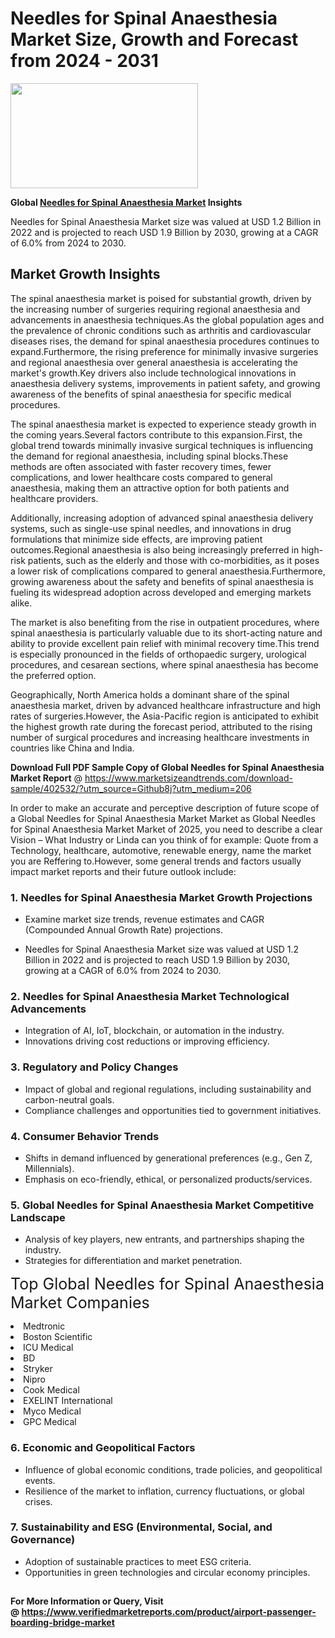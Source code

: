 <H1>Needles for Spinal Anaesthesia Market Size, Growth and Forecast from 2024 - 2031</H1><img class="aligncenter size-medium wp-image-584254" src="https://thirdeyenews.in/wp-content/uploads/2024/09/Global-Market-Research-300x168.jpeg" alt="" width="300" height="168" /><p><strong>Global&nbsp;<a href="https://www.marketsizeandtrends.com/download-sample/402532/?utm_source=Github8j?utm_medium=206">Needles for Spinal Anaesthesia Market</a> Insights</strong></p><p>Needles for Spinal Anaesthesia Market size was valued at USD 1.2 Billion in 2022 and is projected to reach USD 1.9 Billion by 2030, growing at a CAGR of 6.0% from 2024 to 2030.</p><p><h2>Market Growth Insights</h2> <p>The spinal anaesthesia market is poised for substantial growth, driven by the increasing number of surgeries requiring regional anaesthesia and advancements in anaesthesia techniques.As the global population ages and the prevalence of chronic conditions such as arthritis and cardiovascular diseases rises, the demand for spinal anaesthesia procedures continues to expand.Furthermore, the rising preference for minimally invasive surgeries and regional anaesthesia over general anaesthesia is accelerating the market's growth.Key drivers also include technological innovations in anaesthesia delivery systems, improvements in patient safety, and growing awareness of the benefits of spinal anaesthesia for specific medical procedures.</p> <p>The spinal anaesthesia market is expected to experience steady growth in the coming years.Several factors contribute to this expansion.First, the global trend towards minimally invasive surgical techniques is influencing the demand for regional anaesthesia, including spinal blocks.These methods are often associated with faster recovery times, fewer complications, and lower healthcare costs compared to general anaesthesia, making them an attractive option for both patients and healthcare providers.</p> <p>Additionally, increasing adoption of advanced spinal anaesthesia delivery systems, such as single-use spinal needles, and innovations in drug formulations that minimize side effects, are improving patient outcomes.Regional anaesthesia is also being increasingly preferred in high-risk patients, such as the elderly and those with co-morbidities, as it poses a lower risk of complications compared to general anaesthesia.Furthermore, growing awareness about the safety and benefits of spinal anaesthesia is fueling its widespread adoption across developed and emerging markets alike.</p> <p>The market is also benefiting from the rise in outpatient procedures, where spinal anaesthesia is particularly valuable due to its short-acting nature and ability to provide excellent pain relief with minimal recovery time.This trend is especially pronounced in the fields of orthopaedic surgery, urological procedures, and cesarean sections, where spinal anaesthesia has become the preferred option.</p> <p>Geographically, North America holds a dominant share of the spinal anaesthesia market, driven by advanced healthcare infrastructure and high rates of surgeries.However, the Asia-Pacific region is anticipated to exhibit the highest growth rate during the forecast period, attributed to the rising number of surgical procedures and increasing healthcare investments in countries like China and India.</p> <p><span class=""><strong>Download Full PDF Sample Copy of Global Needles for Spinal Anaesthesia Market Report</strong> @ <a href="https://www.marketsizeandtrends.com/download-sample/402532/?utm_source=Github8j?utm_medium=206" target="_blank">https://www.marketsizeandtrends.com/download-sample/402532/?utm_source=Github8j?utm_medium=206</a></span></p><p>In order to make an accurate and perceptive description of future scope of a Global&nbsp;Needles for Spinal Anaesthesia Market Market as Global&nbsp;Needles for Spinal Anaesthesia Market Market of 2025, you need to describe a clear Vision &ndash; What Industry or Linda can you think of for example: Quote from a Technology, healthcare, automotive, renewable energy, name the market you are Reffering to.However, some general trends and factors usually impact market reports and their future outlook include:</p><h3>1.&nbsp;<strong>Needles for Spinal Anaesthesia Market Growth Projections</strong></h3><ul><li>Examine market size trends, revenue estimates and CAGR (Compounded Annual Growth Rate) projections.</li><li><p>Needles for Spinal Anaesthesia Market size was valued at USD 1.2 Billion in 2022 and is projected to reach USD 1.9 Billion by 2030, growing at a CAGR of 6.0% from 2024 to 2030.</p></li></ul><h3>2.&nbsp;<strong>Needles for Spinal Anaesthesia Market Technological Advancements</strong></h3><ul><li>Integration of AI, IoT, blockchain, or automation in the industry.</li><li>Innovations driving cost reductions or improving efficiency.</li></ul><h3>3.&nbsp;<strong>Regulatory and Policy Changes</strong></h3><ul><li>Impact of global and regional regulations, including sustainability and carbon-neutral goals.</li><li>Compliance challenges and opportunities tied to government initiatives.</li></ul><h3>4.&nbsp;<strong>Consumer Behavior Trends</strong></h3><ul><li>Shifts in demand influenced by generational preferences (e.g., Gen Z, Millennials).</li><li>Emphasis on eco-friendly, ethical, or personalized products/services.</li></ul><h3>5.&nbsp;<strong>Global Needles for Spinal Anaesthesia Market Competitive Landscape</strong></h3><ul><li>Analysis of key players, new entrants, and partnerships shaping the industry.</li><li>Strategies for differentiation and market penetration.</li></ul><p data-pm-slice="1 1 []"><span style="color: inherit; font-family: inherit; font-size: 25px;">Top Global Needles for Spinal Anaesthesia Market Companies</span></p><div class="" data-test-id=""><p><li>Medtronic</li><li> Boston Scientific</li><li> ICU Medical</li><li> BD</li><li> Stryker</li><li> Nipro</li><li> Cook Medical</li><li> EXELINT International</li><li> Myco Medical</li><li> GPC Medical</li></p></div><h3>6.&nbsp;<strong>Economic and Geopolitical Factors</strong></h3><ul><li>Influence of global economic conditions, trade policies, and geopolitical events.</li><li>Resilience of the market to inflation, currency fluctuations, or global crises.</li></ul><h3>7.&nbsp;<strong>Sustainability and ESG (Environmental, Social, and Governance)</strong></h3><ul><li>Adoption of sustainable practices to meet ESG criteria.</li><li>Opportunities in green technologies and circular economy principles.</li></ul><h2><strong style="font-size: 14px;">For More Information or Query, Visit @&nbsp;</strong><a style="background-color: #ffffff; font-size: 14px;" href="https://www.marketsizeandtrends.com/report/needles-for-spinal-anaesthesia-market/" target="_blank">https://www.verifiedmarketreports.com/product/airport-passenger-boarding-bridge-market</a></h2>